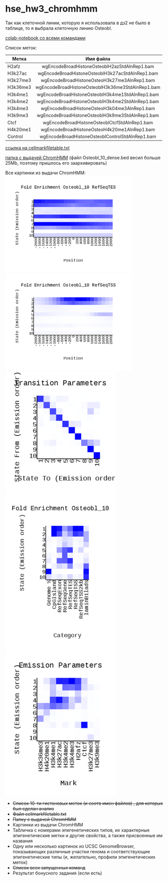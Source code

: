 # hse_hw3_chromhmm

Так как клеточной линии, которую я использовала в дз2 не было в таблице, то я выбрала клеточную линию Osteobl.

[colab-notebook со всеми командами](https://colab.research.google.com/drive/1vUVa9o7EZP6d-b6xrtaqpp1xyKqaaOWv?usp=sharing)

Список меток:

| Метка | Имя файла |
| ------------- |:------------------:|
| H2afz	| wgEncodeBroadHistoneOsteoblH2azStdAlnRep1.bam	|
|	H3k27ac	| wgEncodeBroadHistoneOsteoblH3k27acStdAlnRep1.bam	|
|	H3k27me3 | wgEncodeBroadHistoneOsteoH3k27me3AlnRep1.bam	|
|	H3k36me3	| wgEncodeBroadHistoneOsteoblH3k36me3StdAlnRep1.bam	|
|	H3k4me1	| wgEncodeBroadHistoneOsteoblH3k4me1StdAlnRep1.bam	|
|	H3k4me2	| wgEncodeBroadHistoneOsteoblH3k4me2StdAlnRep1.bam	|
| H3k4me3	| wgEncodeBroadHistoneOsteoH3k04me3AlnRep1.bam	|
|	H3k9me3	| wgEncodeBroadHistoneOsteoblH3k9me3StdAlnRep1.bam	|
|	Ctcf	| wgEncodeBroadHistoneOsteoblCtcfStdAlnRep1.bam	|
|	H4k20me1	| wgEncodeBroadHistoneOsteoH4k20me1AlnRep1.bam |
| Control | wgEncodeBroadHistoneOsteoblControlStdAlnRep1.bam |

[ссылка на cellmarkfiletable.txt](https://github.com/adriadar/hse_hw3_chromhmm/blob/main/cellmarkfiletable.txt)

[папка с выдачей ChromHMM](https://github.com/adriadar/hse_hw3_chromhmm/tree/main/ChromHMM_output) (файл Osteobl_10_dense.bed весил больше 25Mb, поэтому пришлось его заархивировать)

Все картинки из выдачи ChromHMM:
<img src=https://github.com/adriadar/hse_hw3_chromhmm/blob/main/ChromHMM_output/Osteobl_10_RefSeqTES_neighborhood.png width="400"> <img src=https://github.com/adriadar/hse_hw3_chromhmm/blob/main/ChromHMM_output/Osteobl_10_RefSeqTSS_neighborhood.png width="400">
<img src=https://github.com/adriadar/hse_hw3_chromhmm/blob/main/ChromHMM_output/transitions_10.png width="350"> <img src=https://github.com/adriadar/hse_hw3_chromhmm/blob/main/ChromHMM_output/Osteobl_10_overlap.png width="350"> <img src=https://github.com/adriadar/hse_hw3_chromhmm/blob/main/ChromHMM_output/emissions_10.png width="350">

+ ~~Список 10-ти гистоновых меток (и соотв имен файлов) , для которых был сделан анализ~~
+ ~~Файл cellmarkfiletable.txt~~
+ ~~Папку с выдачей ChromHMM~~
+ Картинки из выдачи ChromHMM
+ Табличка с номерами эпигенетических типов, их характерные эпигенетические метки и другие свойства, а также присвоенные им названия
+ Одну или несколько картинок из UCSC GenomeBrowser, показывающих различные участки генома и соответствующие эпигенетические типы (и, желательно, профили эпигенетических меток)
+ ~~Список всех запущенных команд~~
+ Результат бонусного задания (если есть)
